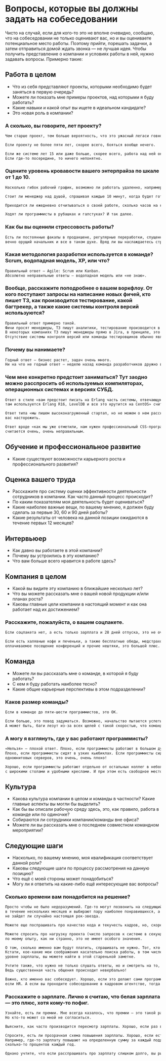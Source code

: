 # Вопросы, которые вы должны задать на собеседовании

Чисто на случай, если для кого-то это не вполне очевидно, сообщаю, что на собеседовании не только оценивают вас, 
но и вы оцениваете потенциальное место работы. Поэтому прийти, порешать задачки, а затем отправиться домой 
ждать звонка — не лучшая идея. Чтобы получить представление о компании и условиях работы в ней, нужно задавать вопросы. 
Примерно такие:

## Работа в целом
- Что из себя представляют проекты, которыми необходимо будет заняться в первую очередь?
- Можете ли показать мне примеры проектов, над которыми я буду работать?
- Какие навыки и какой опыт вы ищете в идеальном кандидате?
- Это новая роль в компании?

### **А сколько, вы говорите, лет проекту?**

```markdown
Чем старше проект, тем больше вероятность, что это ужасный легаси говнокод, а поддерживающая его команда программистов полностью меняется в течение одного года.

Если проекту не более пяти лет, скорее всего, бояться вообще нечего.

Если же системе лет 15 или даже больше, скорее всего, работа над ней окажется сомнительным удовольствием.
Если где-то посередине, то ничего непонятно.
```

### **Оцените уровень кровавости вашего энтерпрайза по шкале от 1 до 10.**

```markdown
Насколько гибок рабочий график, возможно ли работать удаленно, например, в случае болезни.

Стоит ли менеджер над душой, спрашивая каждые 10 минут, когда будет готово, или же дает задачу и идет по своим делам?

Приходится ли ежедневно отчитываться о своей работе, сколько часов на какую задачу было потрачено?

Ходят ли программисты в рубашках и галстуках? И так далее.
```

### **Как бы вы оценили стрессовость работы?**

```markdown
Есть ли постоянные факапы в продакшене, регулярные переработки, спущенные сверху сроки, звонки по ночам от службы поддержки, 
вечно орущий начальник и все в таком духе. Вряд ли вы наслаждаетесь стрессом.
```

### **Какая методология разработки используется в команде? Scrum, водопадная модель, XP, или что?**

```markdown
Правильный ответ — Agile: Scrum или Kanban.
Абсолютно неправильные ответы — водопадная модель или «не знаю».
```

### **Вообще, расскажите поподробнее о вашем воркфлоу. От кого поступают запросы на написание новых фичей, кто пишет ТЗ, как производится тестирование, какой багтрекер, а также какие системы контроля версий используются?**

```markdown
Правильный ответ примерно такой.
Фичи просят менеджеры, ТЗ пишут аналитики, тестирование производится в несколько этапов (функциональное, нагрузочное, альфа, бета) командой тестировщиков, используем Jira, Git.
В некоторых компаниях ТЗ пишут менеджеры прямо в Jira, в принципе, это ОК.
Отсутствие системы контроля версий или команды тестировщиков обычно является тревожным знаком.
```

### **Почему вы нанимаете?**

```markdown
Годный ответ — бизнес растет, задач очень много.
Ни на что не годный ответ — неделю назад команда разработчиков дружно встала и ушла.
```

### **Чем мне конкретно предстоит заниматься? Тут заодно можно расспросить об используемых компиляторах, операционных системах и версиях СУБД.**

```markdown
Ответ в стиле «вам предстоит писать на Erlang часть системы, отвечающую за обработку котировок,
там используется Erlang R16, LevelDB и все это крутится на CentOS» считается правильным.

Ответ типа «мы пишем высоконагруженный стартап, но не можем о нем рассказать, так как заказчик заставил подписать NDA» должен
вас насторожить.

Ответ вроде «как мы уже отметили, нам нужен профессиональный CSS-программист со знанием JavaScript, Ruby, NoSQL и Django»
считается очень, очень неправильным.
```

## Обучение и профессиональное развитие
- Какие существуют возможности карьерного роста и профессионального развития?


## Оценка вашего труда
- Расскажите про систему оценки эффективности деятельности сотрудников в компании. Как часто данный процесс происходит?
- По каким показателям моя деятельность будет оцениваться?
- Какие наиболее важные вещи, по вашему мнению, я должен буду сделать за первые 30, 60 и 90 дней работы?
- Какие результаты от человека на данной позиции ожидаются в течение первых 12 месяцев?


## Интервьюер
- Как давно вы работаете в этой компании?
- Почему вы устроились в эту компанию?
- Что вам больше всего нравится в работе здесь?


## Компания в целом
- Какой вы видите эту компанию в ближайшие несколько лет?
- Что вы можете рассказать мне о вашей новой продукции и/или планах роста?
- Каковы главные цели компании в настоящий момент и как она работает над их достижением?

### **Расскажите, пожалуйста, о вашем соцпакете.**

```markdown
Если соцпакета нет, а есть только зарплата и 28 дней отпуска, это не очень круто.

Если есть халявные кофе и печеньки, а также бесплатные обеды, медстраховка, деньги на новый ноутбук, занятия английским в офисе, 
оплачиваемое посещение конференций и прочие нештяки, это большой плюс.
```


## Команда
- Можете ли вы рассказать мне о команде, в которой я буду работать?
- С кем я буду работать наиболее тесно?
- Какие общие карьерные перспективы в этом подразделении?

### **Каков размер команды?**

```markdown
Если в команде до пяти-шести программистов, это ОК.

Если больше, это повод задуматься. Возможно, начальство пытается успеть сдать проект к дэдлайну, наняв побольше людей.
А может быть, баги лезут из-за всех щелей с такой скоростью, что команда не успевает заниматься ничем другим, кроме их исправления.
```

### **А могу я взглянуть, где у вас работают программисты?**

```markdown
«Нельзя» — плохой ответ. Плохо, если программисты работают в большом душном опенспейсе вместе с бухгалтерами и отделом продаж. 
Плохо, если программисты сидят в узких кьюбиклах. Если программисты сидят в старом курятнике рядом с грудой гудящих 
одноюнитовых серверов, это очень, очень плохо!

Хорошо, если программисты работают отдельно от остальных коллег в небольшой тихой кондиционируемой комнате человек на семь, 
с широкими столами и удобными креслами. И при этом есть свободное место спиной к стене.
```

## Культура
- Какова культура компании в целом и команды в частности? Какие главные аспекты вы могли бы выделить?
- Как бы вы описали рабочую среду здесь, это, как правило, работа в команде или по одиночке?
- Собираются ли сотрудники компании/команды вне офиса?
- Можете ли вы рассказать мне о последнем совместном командном мероприятии?


## Следующие шаги
- Насколько, по вашему мнению, моя квалификация соответствует данной роли?
- Каковы следующие шаги по процессу рассмотрения на данную позицию?
- Что ещё с моей стороны может понадобиться?
- Могу ли я ответить на какие-либо ещё интересующие вас вопросы?

### **Сколько времени вам понадобится на решение?**

```markdown
Просто чтобы не было недоразумений. Где-то могут позвонить на следующий день, где-то собеседуют многих программистов
в течение нескольких месяцев и выбирают пару наиболее понравившихся, а где-то и вовсе никого не ищут, а так, смотрят,
не зайдет ли случайно настоящая рок-звезда.

Можете еще поспрашивать про качество кода и текучесть кадров, но, скорее всего, никто вам на эти вопросы честно не ответит.

Можете спросить про нагрузку проекта (число запросов к системе в секунду, количество пользователей и так далее), но,
по моему опыту, как ни странно, это не имеет особого значения.

О том, сколько именно вам будут платить, спрашивать не нужно. Тот, кто вас собеседует, сам поднимет этот вопрос, не сомневайтесь.
Кстати, кое-какие мои соображения касательно поиска работы, в том числе, на счет того, как отвечать на вопрос о желаемом
уровне зарплаты, вы можете найти в этой старенькой заметке.

Учтите также, что нужно не только слушать ответы, но и смотреть на то, как ведет себя человек во время ответа.
Ведь существенная часть общения происходит невербально!

Важно, кто именно вас собеседует. Хорошо, если это делают сами программисты, менее хорошо, если технический директор, плохо,
если HR. А если вы проходите собеседование в кадровом агентстве, тогда я вообще не понимаю, каким местом вы думаете.
```

### **Расскажите о зарплате. Лично я считаю, что белая зарплата — это плюс, хотя кому-то пофиг.**

```markdown
Узнайте, есть ли премии. Мне всегда казалось, что премии — это такой развод. Как бы, зарплата, которую на самом деле могут не дать.
Но кто-то может со мной не согласиться.

Выясните, как часто производится пересмотр зарплаты. Хорошо, если раз в год, плохо, если никогда.

Спросите, есть ли прозрачная схема повышения зарплаты. Хорошо, если есть. 
Например, где-то зарплату повышают на определенную сумму за каждый поддерживаемый проект, а где-то увеличивают на 
сколько-то процентов каждый год.

Однако учтите, что если расспрашивать про зарплату слишком долго, вы рискуете произвести негативное впечатление.
```



